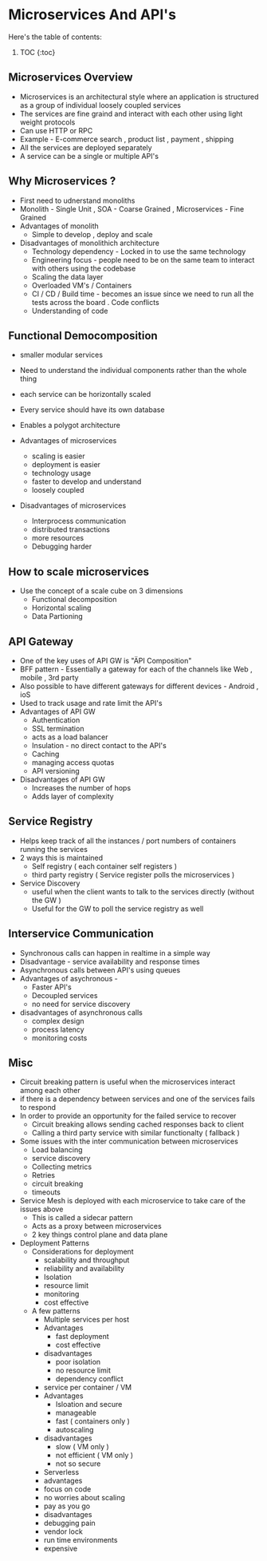 # Microservices And API's

Here's the table of contents:

1. TOC
{:toc}

## Microservices Overview
- Microservices is an architectural style where an application is structured as a group of individual loosely coupled services 
- The services are fine graind and interact with each other using light weight protocols 
- Can use HTTP or RPC 
- Example - E-commerce search , product list , payment , shipping 
- All the services are deployed separately 
- A service can be a single or multiple API's


## Why Microservices ?

- First need to udnerstand monoliths 
- Monolith - Single Unit , SOA - Coarse Grained , Microservices - Fine Grained 
- Advantages of monolith 
	- Simple to develop , deploy and scale 
- Disadvantages of monolithich architecture 
	- Technology dependency - Locked in to use the same technology 
	- Engineering focus - people need to be on the same team to interact with others using the codebase 
	- Scaling the data layer 
	- Overloaded VM's / Containers 
	- CI / CD / Build time - becomes an issue since we need to run all the tests across the board . Code conflicts 
	- Understanding of code 

## Functional Democomposition 
 - smaller modular services 
 - Need to understand the individual components rather than the whole thing
 - each service can be horizontally scaled 
 - Every service should have its own database 
- Enables a polygot architecture 
- Advantages of microservices 
	- scaling is easier 
	- deployment is easier 
	- technology usage 
	- faster to develop and understand 
	- loosely coupled 

- Disadvantages of microservices 
	- Interprocess communication 
	- distributed transactions 
	- more resources 
	- Debugging harder
 
## How to scale microservices 

-  Use the concept of a scale cube on 3 dimensions 
	- Functional decomposition 
	- Horizontal scaling 
	- Data Partioning 
	
## API Gateway 

- One of the key uses of API GW is "ÄPI Composition"
- BFF pattern - Essentially a gateway for each of the channels like Web , mobile , 3rd party
- Also possible to have different gateways for different devices - Android , ioS
- Used to track usage and rate limit the API's
- Advantages of API GW 
	- Authentication 
	- SSL termination 
	- acts as a load balancer 
	- Insulation - no direct contact to the API's
	- Caching 
	- managing access quotas 
	- API versioning
- Disadvantages of API GW
	- Increases the number of hops 
	- Adds layer of complexity 

## Service Registry 

- Helps keep track of all the instances / port numbers of containers running the services 
- 2 ways this is maintained 
	- Self registry ( each container self registers )
	- third party registry ( Service register polls the microservices )
- Service Discovery 
	- useful when the client wants to talk to the services directly (without the GW )
	- Useful for the GW to poll the service registry as well 

## Interservice Communication 

- Synchronous calls can happen in realtime in a simple way 
- Disadvantage  - service availability and response times 
- Asynchronous calls between API's using queues 
- Advantages of asychronous -
	- Faster API's
	- Decoupled services 
	- no need for service discovery 
- disadvantages of asynchronous calls 
	- complex design 
	- process latency 
	- monitoring costs
## Misc

- Circuit breaking pattern is useful when the microservices interact among each other 
- if there is a dependency between services and one of the services fails to respond 
- In order to provide an opportunity for the failed service to recover
	- Circuit breaking allows sending cached responses back to client
	- Calling a third party service with similar functionalty ( fallback )
- Some issues with the inter communication between microservices 
	- Load balancing 
	- service discovery 
	- Collecting metrics 
	- Retries 
	- circuit breaking 
	- timeouts
- Service Mesh is deployed with each microservice to take care of the issues above 
	- This is called a sidecar pattern
	- Acts as a proxy between microservices 
	- 2 key things control plane and data plane 
- Deployment Patterns 
	- Considerations for deployment  
		- scalability and throughput 
		- reliability and availability
		- Isolation 
		- resource limit 
		- monitoring 
		- cost effective 
	- A few patterns 
		- Multiple services per host 
		- Advantages 
			- fast deployment 
			- cost effective
		- disadvantages 
			- poor isolation 
			- no resource limit 
			- dependency conflict 
		- service per container / VM
		- Advantages 
			- Isloation and secure 
			- manageable
			- fast ( containers only )
			- autoscaling 
		- disadvantages 
			- slow ( VM only )
			- not efficient ( VM only )
			- not so secure 
		- Serverless 
		- advantages 
		- focus on code 
		- no worries about scaling 
		- pay as you go 
		- disadvantages 
		- debugging pain 
		- vendor lock 
		- run time environments
		- expensive 


